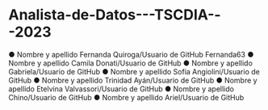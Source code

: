 # Analista-de-Datos---TSCDIA---2023
● Nombre y apellido Fernanda Quiroga/Usuario de GitHub Fernanda63
● Nombre y apellido Camila Donati/Usuario de GitHub 
● Nombre y apellido Gabriela/Usuario de GitHub
● Nombre y apellido Sofia Angiolini/Usuario de GitHub
● Nombre y apellido Trinidad Ayán/Usuario de GitHub
● Nombre y apellido Etelvina Valvassori/Usuario de GitHub
● Nombre y apellido Chino/Usuario de GitHub
● Nombre y apellido Ariel/Usuario de GitHub



